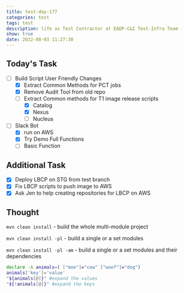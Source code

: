 ```yaml
---
title: test-day-177
categories: test
tags: test
description: life as Test Contractor at EADP-C&I Test-Infra Team
show: true
date: 2022-08-03 11:27:30
---
```

## Today's Task

- [ ] Build Script User Friendly Changes
  - [x] Extract Common Methods for PCT jobs
  - [x] Remove Audit Tool from old repo
  - [ ] Extract Common methods for T1 image release scripts
    - [x] Catalog
    - [x] Nexus
    - [ ] Nucleus

- [ ] Slack Bot
  - [x] run on AWS
  - [x] Try Demo Full Functions
  - [ ] Basic Function

## Additional Task

- [x] Deploy LBCP on STG from test branch
- [x] Fix LBCP scripts to push image to AWS
- [x] Ask Jen to help creating repositories for LBCP on AWS

## Thought

`mvn clean install` - build the whole multi-module project

`mvn clean install -pl` - build a single or a set modules

`mvn clean install -pl -am` - build a single or a set modules and their dependencies

```bash
declare -A animals=( ["moo"]="cow" ["woof"]="dog")
animals['key']='value'
"${animals[@]}" #expand the values
"${!animals[@]}" #expand the keys
```

